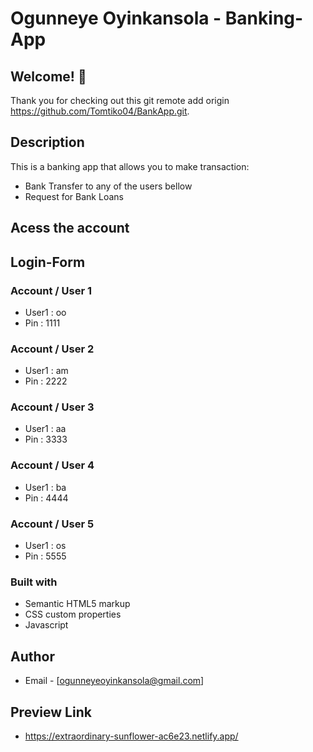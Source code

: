 # Ogunneye Oyinkansola - Banking-App

## Welcome! 👋
Thank you for checking out this git remote add origin https://github.com/Tomtiko04/BankApp.git.

## Description
This is a banking app that allows you to make transaction:
- Bank Transfer to any of the users bellow
- Request for Bank Loans

## Acess the account

## Login-Form

### Account / User 1

- User1 : oo
- Pin : 1111

### Account / User 2

- User1 : am
- Pin : 2222

### Account / User 3

- User1 : aa
- Pin : 3333

### Account / User 4

- User1 : ba
- Pin : 4444

### Account / User 5

- User1 : os
- Pin : 5555

### Built with

- Semantic HTML5 markup
- CSS custom properties
- Javascript


## Author

- Email - [ogunneyeoyinkansola@gmail.com]

## Preview Link 

- https://extraordinary-sunflower-ac6e23.netlify.app/
